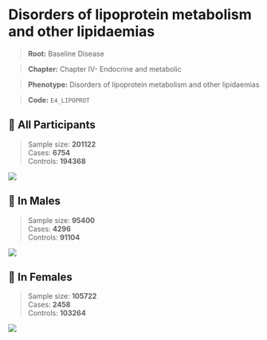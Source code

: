 # Disorders of lipoprotein metabolism and other lipidaemias

> **Root:** Baseline Disease  

> **Chapter:** Chapter IV- Endocrine and metabolic  

> **Phenotype:** Disorders of lipoprotein metabolism and other lipidaemias  

> **Code:** `E4_LIPOPROT`

## 🧪 All Participants  
> Sample size: **201122**  
> Cases: **6754**  
> Controls: **194368**
<img src="/Disease/Figures/ALL/Baseline/E4_LIPOPROT.png"/>
<CsvTable src="/Disease/Data/ALL/Baseline/LG_E4_LIPOPROT.csv" label="🔍 View full results" />

## 👨 In Males  
> Sample size: **95400**  
> Cases: **4296**  
> Controls: **91104**
<img src="/Disease/Figures/Male/Baseline/E4_LIPOPROT.png"/>
<CsvTable src="/Disease/Data/Male/Baseline/LG_E4_LIPOPROT.csv" label="🔍 View full results" />

## 👩 In Females  
> Sample size: **105722**  
> Cases: **2458**  
> Controls: **103264**
<img src="/Disease/Figures/Female/Baseline/E4_LIPOPROT.png"/>
<CsvTable src="/Disease/Data/Female/Baseline/LG_E4_LIPOPROT.csv" label="🔍 View full results" />
